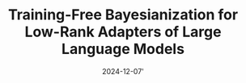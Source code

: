 ---
title: "Training-Free Bayesianization for Low-Rank Adapters of Large Language Models"
collection: publications
permalink: /publication/2024-12-07-tfb
tldr: "We introduce Training-Free Bayesianization (TFB), a method that converts existing LoRA adapters into Bayesian models without requiring additional training to estimate uncertainty in Large Language Models. TFB works by searching for optimal variance in the weight posterior within certain constraints, which we prove is equivalent to variational inference under certain conditions."
date: 2024-12-07'
venue: '<i>Arxiv preprint,</i> 2024.'
paperurl: 'https://arxiv.org/abs/2412.05723'
codeurl: 'https://github.com/Wang-ML-Lab/bayesian-peft'
img: '/images/publications/tfb.png'
authors: "<b>Haizhou Shi</b>*, Yibin Wang*, Ligong Han, Huan Zhang, Hao Wang"
selected: true
---